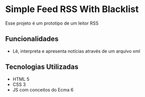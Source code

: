 # Simple Feed RSS With Blacklist

Esse projeto é um prototipo de um leitor RSS

## Funcionalidades

- Lê, interpreta e apresenta notícias através de um arquivo xml

## Tecnologias Utilizadas

- HTML 5
- CSS 3
- JS com conceitos do Ecma 6